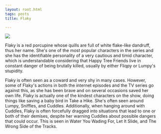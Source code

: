 ```yaml
---
layout: root.html
tags: posts
title: Flaky

---
```

<img src="https://i.pinimg.com/originals/07/4d/1b/074d1b0bd5becee06bf4d719a61009b4.jpg">

Flaky is a red porcupine whose quills are full of white flake-like dandruff, thus her name. She's one of the most popular characters in the series and she has the identifiable personality of a very cautious and timid character, which is understandable considering that Happy Tree Friends live in constant danger of being brutally killed, usually by either Fliqpy or Lumpy's stupidity.

Flaky is often seen as a coward and very shy in many cases. However, some of Flaky's actions in both the internet episodes and the TV series go against this, as she has been brave and on several occasions saved her own life. Flaky is actually one of the kindest characters on the show, doing things like saving a baby bird in Take a Hike. She's often seen around Lumpy, Sniffles, and Cuddles. Additionally, when hanging around with Cuddles, Flaky is often forcefully dragged into situations that lead to one or both of their demises, despite her warning Cuddles about possible dangers that could occur. This is seen in Water You Wading For, Let It Slide, and The Wrong Side of the Tracks.